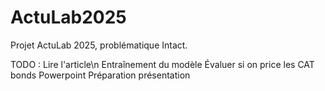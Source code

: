 # ActuLab2025
Projet ActuLab 2025, problématique Intact.

TODO : 
Lire l'article\n
Entraînement du modèle
Évaluer si on price les CAT bonds
Powerpoint
Préparation présentation
